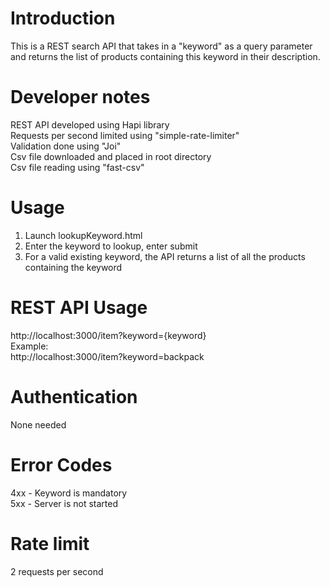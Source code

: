 # Introduction
This is a REST search API that takes in a "keyword" as a query parameter and returns the 
list of products containing this keyword in their description.

# Developer notes
REST API developed using Hapi library<br>
Requests per second limited using "simple-rate-limiter"<br>
Validation done using "Joi"<br>
Csv file downloaded and placed in root directory<br>
Csv file reading using "fast-csv"<br>

# Usage
1. Launch lookupKeyword.html<br>
2. Enter the keyword to lookup, enter submit<br>
3. For a valid existing keyword, the API returns a list of all the products containing the keyword<br>

# REST API Usage
http://localhost:3000/item?keyword={keyword} <br>
Example: <br>
http://localhost:3000/item?keyword=backpack <br>

# Authentication
None needed

# Error Codes
4xx - Keyword is mandatory<br>
5xx - Server is not started<br>

# Rate limit
2 requests per second